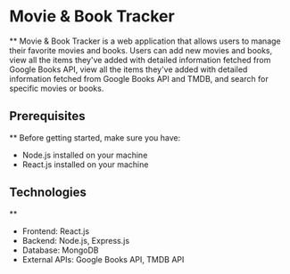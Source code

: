 # Movie & Book Tracker
**
Movie & Book Tracker is a web application that allows users to manage their favorite movies and books.
Users can add new movies and books, view all the items they've added with detailed information fetched 
from Google Books API, view all the items they've added with detailed information fetched from Google Books API and TMDB,
and search for specific movies or books.

## Prerequisites
**
Before getting started, make sure you have:
- Node.js installed on your machine
- React.js installed on your machine

## Technologies
**
- Frontend: React.js
- Backend: Node.js, Express.js
- Database: MongoDB
- External APIs: Google Books API, TMDB API


